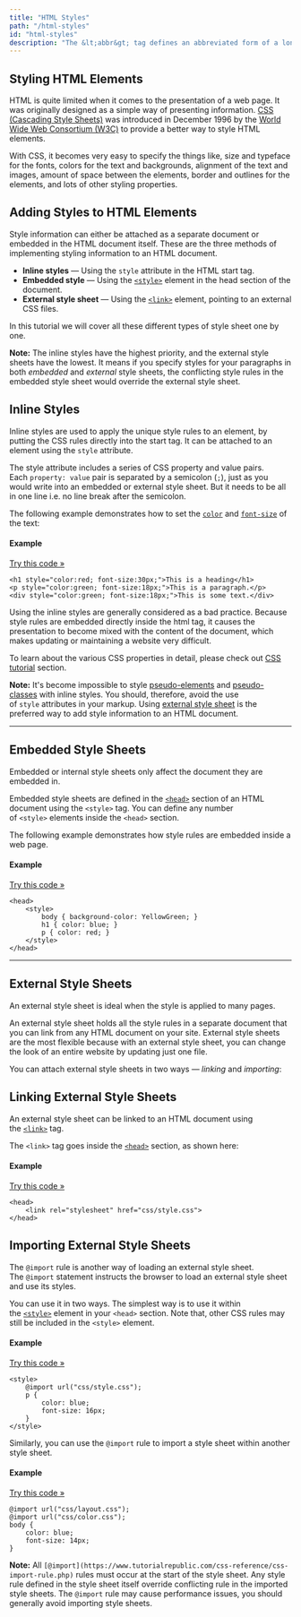```yaml
---
title: "HTML Styles"
path: "/html-styles"
id: "html-styles"
description: "The &lt;abbr&gt; tag defines an abbreviated form of a longer word or phrase."
---
```



## Styling HTML Elements

HTML is quite limited when it comes to the presentation of a web page. It was originally designed as a simple way of presenting information. [CSS (Cascading Style Sheets)](https://www.tutorialrepublic.com/css-tutorial/) was introduced in December 1996 by the [World Wide Web Consortium (W3C)](https://en.wikipedia.org/wiki/World_Wide_Web_Consortium) to provide a better way to style HTML elements.

With CSS, it becomes very easy to specify the things like, size and typeface for the fonts, colors for the text and backgrounds, alignment of the text and images, amount of space between the elements, border and outlines for the elements, and lots of other styling properties.

## Adding Styles to HTML Elements

Style information can either be attached as a separate document or embedded in the HTML document itself. These are the three methods of implementing styling information to an HTML document.

-   **Inline styles** — Using the `style` attribute in the HTML start tag.
-   **Embedded style** — Using the [`<style>`](https://www.tutorialrepublic.com/html-reference/html-style-tag.php) element in the head section of the document.
-   **External style sheet** — Using the [`<link>`](https://www.tutorialrepublic.com/html-reference/html-link-tag.php) element, pointing to an external CSS files.

In this tutorial we will cover all these different types of style sheet one by one.

**Note:** The inline styles have the highest priority, and the external style sheets have the lowest. It means if you specify styles for your paragraphs in both *embedded* and *external* style sheets, the conflicting style rules in the embedded style sheet would override the external style sheet.

## Inline Styles

Inline styles are used to apply the unique style rules to an element, by putting the CSS rules directly into the start tag. It can be attached to an element using the `style` attribute.

The style attribute includes a series of CSS property and value pairs. Each `property: value` pair is separated by a semicolon (`;`), just as you would write into an embedded or external style sheet. But it needs to be all in one line i.e. no line break after the semicolon.

The following example demonstrates how to set the [`color`](https://www.tutorialrepublic.com/css-reference/css-color-property.php) and [`font-size`](https://www.tutorialrepublic.com/css-reference/css-font-size-property.php) of the text:

#### Example

[Try this code »](https://www.tutorialrepublic.com/codelab.php?topic=html&file=inline-styles "Try this code using online Editor")

    <h1 style="color:red; font-size:30px;">This is a heading</h1>
    <p style="color:green; font-size:18px;">This is a paragraph.</p>
    <div style="color:green; font-size:18px;">This is some text.</div>

Using the inline styles are generally considered as a bad practice. Because style rules are embedded directly inside the html tag, it causes the presentation to become mixed with the content of the document, which makes updating or maintaining a website very difficult.

To learn about the various CSS properties in detail, please check out [CSS tutorial](https://www.tutorialrepublic.com/css-tutorial/) section.

**Note:** It's become impossible to style [pseudo-elements](https://www.tutorialrepublic.com/css-tutorial/css-pseudo-elements.php) and [pseudo-classes](https://www.tutorialrepublic.com/css-tutorial/css-pseudo-classes.php) with inline styles. You should, therefore, avoid the use of `style` attributes in your markup. Using [external style sheet](https://www.tutorialrepublic.com/html-tutorial/html-styles.php#external-style-sheet) is the preferred way to add style information to an HTML document.

* * *

## Embedded Style Sheets

Embedded or internal style sheets only affect the document they are embedded in.

Embedded style sheets are defined in the [`<head>`](https://www.tutorialrepublic.com/html-tutorial/html-head.php) section of an HTML document using the `<style>` tag. You can define any number of `<style>` elements inside the `<head>` section.

The following example demonstrates how style rules are embedded inside a web page.

#### Example

[Try this code »](https://www.tutorialrepublic.com/codelab.php?topic=html&file=embedded-style-sheet "Try this code using online Editor")

    <head>
        <style>
            body { background-color: YellowGreen; }
    		h1 { color: blue; }
            p { color: red; }
        </style>
    </head>

* * *

## External Style Sheets

An external style sheet is ideal when the style is applied to many pages.

An external style sheet holds all the style rules in a separate document that you can link from any HTML document on your site. External style sheets are the most flexible because with an external style sheet, you can change the look of an entire website by updating just one file.

You can attach external style sheets in two ways — *linking* and *importing*:

## Linking External Style Sheets

An external style sheet can be linked to an HTML document using the [`<link>`](https://www.tutorialrepublic.com/html-reference/html-link-tag.php) tag.

The `<link>` tag goes inside the [`<head>`](https://www.tutorialrepublic.com/html-reference/html-head-tag.php) section, as shown here:

#### Example

[Try this code »](https://www.tutorialrepublic.com/codelab.php?topic=html&file=linking-external-style-sheet "Try this code using online Editor")

    <head>
        <link rel="stylesheet" href="css/style.css">
    </head>

## Importing External Style Sheets

The `@import` rule is another way of loading an external style sheet. The `@import` statement instructs the browser to load an external style sheet and use its styles.

You can use it in two ways. The simplest way is to use it within the [`<style>`](https://www.tutorialrepublic.com/html-reference/html-style-tag.php) element in your `<head>` section. Note that, other CSS rules may still be included in the `<style>` element.

#### Example

[Try this code »](https://www.tutorialrepublic.com/codelab.php?topic=html&file=importing-external-style-sheet "Try this code using online Editor")

    <style>
        @import url("css/style.css");
        p {
            color: blue;
            font-size: 16px;
        }
    </style>

Similarly, you can use the `@import` rule to import a style sheet within another style sheet.

#### Example

[Try this code »](https://www.tutorialrepublic.com/codelab.php?topic=html&file=css-import-rule "Try this code using online Editor")

    @import url("css/layout.css");
    @import url("css/color.css");
    body {
        color: blue;
        font-size: 14px;
    }

**Note:** All `[@import](https://www.tutorialrepublic.com/css-reference/css-import-rule.php)` rules must occur at the start of the style sheet. Any style rule defined in the style sheet itself override conflicting rule in the imported style sheets. The `@import` rule may cause performance issues, you should generally avoid importing style sheets.